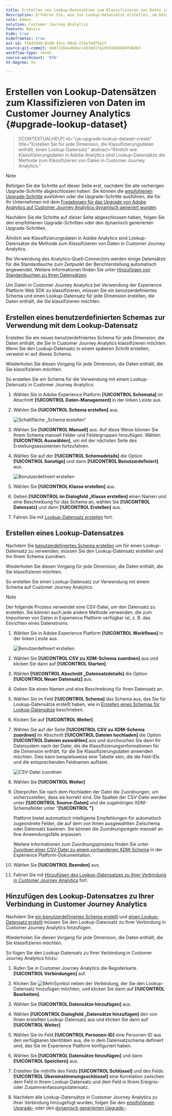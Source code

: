 ```yaml
---
title: Erstellen von Lookup-Datensätzen zum Klassifizieren von Daten im Customer Journey Analytics
description: Erfahren Sie, wie Sie Lookup-Datensätze erstellen, um Daten im Customer Journey Analytics zu klassifizieren
role: Admin
solution: Customer Journey Analytics
feature: Basics
hide: true
hidefromtoc: true
exl-id: f5443ddd-81d0-43cc-99cb-215e7ddf5acf
source-git-commit: bb87226ee4b9acc433031f41997d403d49f48db3
workflow-type: tm+mt
source-wordcount: '876'
ht-degree: 5%

---
```


# Erstellen von Lookup-Datensätzen zum Klassifizieren von Daten im Customer Journey Analytics {#upgrade-lookup-dataset}

<!-- markdownlint-disable MD034 -->

>[!CONTEXTUALHELP]
>id="cja-upgrade-lookup-dataset-create"
>title="Erstellen Sie für jede Dimension, die Klassifizierungsdaten enthält, einen Lookup-Datensatz"
>abstract="Ähnlich wie Klassifizierungsdaten in Adobe Analytics sind Lookup-Datensätze die Methode zum Klassifizieren von Daten in Customer Journey Analytics."

<!-- markdownlint-enable MD034 -->

>[!NOTE]
> 
>Befolgen Sie die Schritte auf dieser Seite erst, nachdem Sie alle vorherigen Upgrade-Schritte abgeschlossen haben. Sie können die [empfohlenen Upgrade-Schritte](/help/getting-started/cja-upgrade/cja-upgrade-recommendations.md#recommended-upgrade-steps-for-most-organizations) ausführen oder die Upgrade-Schritte ausführen, die für Ihr Unternehmen mit dem [Fragebogen für das Upgrade von Adobe Analytics auf Customer Journey Analytics dynamisch generiert wurden](https://gigazelle.github.io/cja-ttv/).
>
>Nachdem Sie die Schritte auf dieser Seite abgeschlossen haben, folgen Sie den empfohlenen Upgrade-Schritten oder den dynamisch generierten Upgrade-Schritten.

Ähnlich wie Klassifizierungsdaten in Adobe Analytics sind Lookup-Datensätze die Methode zum Klassifizieren von Daten in Customer Journey Analytics.

Bei Verwendung des Analytics-Quell-Connectors werden einige Datensätze für die Standardsuche zum Zeitpunkt der Berichterstellung automatisch angewendet. Weitere Informationen finden Sie unter [Hinzufügen von Standardsuchen zu Ihren Datensätzen](/help/connections/standard-lookups.md).

Um Daten in Customer Journey Analytics bei Verwendung der Experience Platform Web SDK zu klassifizieren, müssen Sie ein benutzerdefiniertes Schema und einen Lookup-Datensatz für jede Dimension erstellen, die Daten enthält, die Sie klassifizieren möchten.

## Erstellen eines benutzerdefinierten Schemas zur Verwendung mit dem Lookup-Datensatz

Erstellen Sie ein neues benutzerdefiniertes Schema für jede Dimension, die Daten enthält, die Sie in Customer Journey Analytics klassifizieren möchten. Wenn Sie den Lookup-Datensatz in einem späteren Schritt erstellen, verweist er auf dieses Schema.

Wiederholen Sie diesen Vorgang für jede Dimension, die Daten enthält, die Sie klassifizieren möchten.

So erstellen Sie ein Schema für die Verwendung mit einem Lookup-Datensatz in Customer Journey Analytics:

1. Wählen Sie in Adobe Experience Platform **[!UICONTROL Schemata]** im Abschnitt **[!UICONTROL Daten-Management]** in der linken Leiste aus.

1. Wählen Sie **[!UICONTROL Schema erstellen]** aus.

   ![Schaltfläche „Schema erstellen“](assets/schema-create.png)

1. Wählen Sie **[!UICONTROL Manuell]** aus. Auf diese Weise können Sie Ihrem Schema manuell Felder und Feldergruppen hinzufügen. Wählen **[!UICONTROL Auswählen]**, um mit der nächsten Seite des Erstellungsassistenten fortzufahren.

1. Wählen Sie auf der **[!UICONTROL Schemadetails]** die Option **[!UICONTROL Sonstige]** und dann **[!UICONTROL Benutzerdefiniert]** aus.

   ![Benutzerdefiniert erstellen](assets/schema-custom.png)

1. Wählen Sie **[!UICONTROL Klasse erstellen]** aus.

   <!-- add screenshot -->

1. Geben **[!UICONTROL im Dialogfeld „Klasse erstellen]** einen Namen und eine Beschreibung für das Schema an, wählen Sie **[!UICONTROL Datensatz]** und dann **[!UICONTROL Erstellen]** aus.

1. Fahren Sie mit [Lookup-Datensatz erstellen](#create-a-lookup-dataset) fort.

## Erstellen eines Lookup-Datensatzes

Nachdem Sie [benutzerdefiniertes Schema erstellen](#create-a-custom-schema-to-use-with-the-lookup-dataset) um für einen Lookup-Datensatz zu verwenden, müssen Sie den Lookup-Datensatz erstellen und ihn Ihrem Schema zuordnen.

Wiederholen Sie diesen Vorgang für jede Dimension, die Daten enthält, die Sie klassifizieren möchten.

So erstellen Sie einen Lookup-Datensatz zur Verwendung mit einem Schema auf Customer Journey Analytics:

>[!NOTE]
>
>Der folgende Prozess verwendet eine CSV-Datei, um den Datensatz zu erstellen. Sie können auch jede andere Methode verwenden, die zum Importieren von Daten in Experience Platform verfügbar ist, z. B. das Einrichten eines Datenstroms.

1. Wählen Sie in Adobe Experience Platform **[!UICONTROL Workflows]** in der linken Leiste aus.

   ![Benutzerdefiniert erstellen](assets/lookup-dataset-workflows.png)

1. Wählen Sie **[!UICONTROL CSV zu XDM-Schema zuordnen]** aus und klicken Sie dann auf **[!UICONTROL Starten]**.

1. Wählen **[!UICONTROL Abschnitt „Datensatzdetails]** die Option **[!UICONTROL Neuer Datensatz]** aus.

1. Geben Sie einen Namen und eine Beschreibung für Ihren Datensatz an.

1. Wählen Sie im Feld **[!UICONTROL Schema]** das Schema aus, das Sie für Lookup-Datensätze erstellt haben, wie in [Erstellen eines Schemas für Lookup-Datensätze](#create-a-schema-for-lookup-datasets) beschrieben.

1. Klicken Sie auf **[!UICONTROL Weiter]**.

1. Wählen Sie auf der Seite **[!UICONTROL CSV zu XDM-Schema zuordnen]** im Abschnitt **[!UICONTROL Dateien hochladen]** die Option **[!UICONTROL Dateien auswählen]** aus und durchsuchen Sie dann Ihr Dateisystem nach der Datei, die die Klassifizierungsinformationen für die Dimension enthält, für die Sie Klassifizierungsdaten anwenden möchten. Dies kann beispielsweise eine Tabelle sein, die die Feld-IDs und die entsprechenden Feldnamen auflistet. <!-- correct? How can I better explain what this file is?-->

   ![CSV-Datei zuordnen](assets/lookup-map-csv.png)

1. Wählen Sie **[!UICONTROL Weiter]**

1. Überprüfen Sie nach dem Hochladen der Datei die Zuordnungen, um sicherzustellen, dass sie korrekt sind. Die Spalten der CSV-Datei werden unter **[!UICONTROL Source-Daten]** und die zugehörigen XDM-Schemafelder unter &quot;**[!UICONTROL &quot;]**.

   Platform bietet automatisch intelligente Empfehlungen für automatisch zugeordnete Felder, die auf dem von Ihnen ausgewählten Zielschema oder Datensatz basieren. Sie können die Zuordnungsregeln manuell an Ihre Anwendungsfälle anpassen.

   Weitere Informationen zum Zuordnungsprozess finden Sie unter [Zuordnen einer CSV-Datei zu einem vorhandenen XDM-Schema](https://experienceleague.adobe.com/en/docs/experience-platform/ingestion/tutorials/map-csv/existing-schema) in der Experience Platform-Dokumentation.

1. Wählen Sie **[!UICONTROL Beenden]** aus.

1. Fahren Sie mit [Hinzufügen des Lookup-Datensatzes zu Ihrer Verbindung in Customer Journey Analytics](#add-the-lookup-dataset-to-your-connection-in-customer-journey-analytics) fort.

## Hinzufügen des Lookup-Datensatzes zu Ihrer Verbindung in Customer Journey Analytics

Nachdem Sie [ein benutzerdefiniertes Schema erstellt](#create-a-custom-schema-to-use-with-the-lookup-dataset) und [einen Lookup-Datensatz erstellt](#create-a-lookup-dataset) müssen Sie den Lookup-Datensatz zu Ihrer Verbindung in Customer Journey Analytics hinzufügen.

Wiederholen Sie diesen Vorgang für jede Dimension, die Daten enthält, die Sie klassifizieren möchten.

So fügen Sie den Lookup-Datensatz zu Ihrer Verbindung in Customer Journey Analytics hinzu:

1. Rufen Sie in Customer Journey Analytics die Registerkarte **[!UICONTROL Verbindungen]** auf.

1. Klicken Sie ![Mehr](assets/More.svg)Symbol neben der Verbindung, der Sie den Lookup-Datensatz hinzufügen möchten, und klicken Sie dann auf **[!UICONTROL Bearbeiten]**.

   <!-- add screenshot -->

1. Wählen Sie **[!UICONTROL Datensätze hinzufügen]** aus.

1. Wählen **[!UICONTROL Dialogfeld „Datensätze hinzufügen]** den von Ihnen erstellten Lookup-Datensatz aus und klicken Sie dann auf **[!UICONTROL Weiter]**.

1. Wählen Sie im Feld **[!UICONTROL Personen-ID]** eine Personen-ID aus den verfügbaren Identitäten aus, die in dem Datensatzschema definiert sind, das Sie im Experience Platform konfiguriert haben. <!-- fill out other fields? -->

1. Wählen Sie **[!UICONTROL Datensätze hinzufügen]** und dann **[!UICONTROL Speichern]** aus.

   <!-- is there a step right in between here where you select the dataset -->

1. Erstellen Sie mithilfe des Felds **[!UICONTROL Schlüssel]** und des Felds **[!UICONTROL Übereinstimmungsschlüssel]** eine Korrelation zwischen dem Feld in Ihrem Lookup-Datensatz und dem Feld in Ihrem Ereignis- oder Zusammenfassungsdatensatz.

1. Nachdem alle Lookup-Datensätze in Customer Journey Analytics zu Ihrer Verbindung hinzugefügt wurden, folgen Sie den [empfohlenen Upgrade-](/help/getting-started/cja-upgrade/cja-upgrade-recommendations.md#recommended-upgrade-steps-for-most-organizations) oder den [dynamisch generierten Upgrade-](https://gigazelle.github.io/cja-ttv/).

